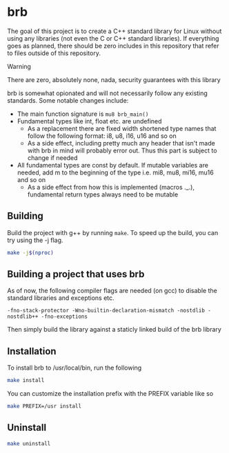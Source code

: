 # brb

The goal of this project is to create a C++ standard library for Linux without using any libraries (not even the C or C++ standard libraries). If everything goes as planned, there should be zero includes in this repository that refer to files outside of this repository.

> [!WARNING]
> There are zero, absolutely none, nada, security guarantees with this library

brb is somewhat opionated and will not necessarily follow any existing standards. Some notable changes include:
- The main function signature is `mu8 brb_main()`
- Fundamental types like int, float etc. are undefined
    - As a replacement there are fixed width shortened type names that follow the following format: i8, u8, i16, u16 and so on
    - As a side effect, including pretty much any header that isn't made with brb in mind will probably error out. Thus this part is subject to change if needed
- All fundamental types are const by default. If mutable variables are needed, add m to the beginning of the type i.e. mi8, mu8, mi16, mu16 and so on
    - As a side effect from how this is implemented (macros .\_.), fundamental return types always need to be mutable

## Building
Build the project with g++ by running `make`. To speed up the build, you can try using the -j flag.
```sh
make -j$(nproc)
```

## Building a project that uses brb
As of now, the following compiler flags are needed (on gcc) to disable the standard libraries and exceptions etc.
```
-fno-stack-protector -Wno-builtin-declaration-mismatch -nostdlib -nostdlib++ -fno-exceptions
```
Then simply build the library against a staticly linked build of the brb library

## Installation
To install brb to /usr/local/bin, run the following
```sh
make install
```
You can customize the installation prefix with the PREFIX variable like so
```sh
make PREFIX=/usr install
```

## Uninstall
```sh
make uninstall
```
